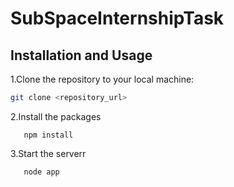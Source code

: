 # SubSpaceInternshipTask
## Installation and Usage

1.Clone the repository to your local machine:

   ```sh
   git clone <repository_url>
   ```
2.Install the packages
```
   npm install
```
3.Start the serverr
```
   node app
 ```
